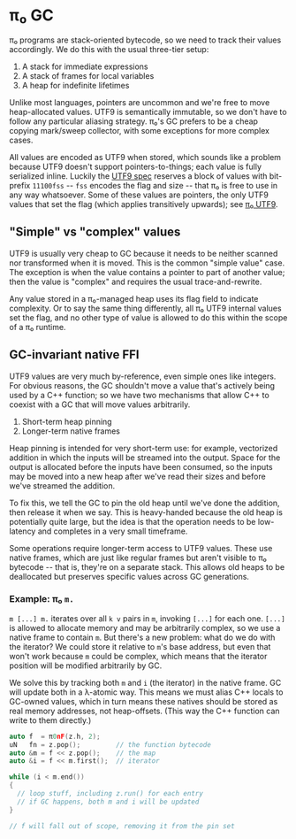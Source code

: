 # π₀ GC
π₀ programs are stack-oriented bytecode, so we need to track their values accordingly. We do this with the usual three-tier setup:

1. A stack for immediate expressions
2. A stack of frames for local variables
3. A heap for indefinite lifetimes

Unlike most languages, pointers are uncommon and we're free to move heap-allocated values. UTF9 is semantically immutable, so we don't have to follow any particular aliasing strategy. π₀'s GC prefers to be a cheap copying mark/sweep collector, with some exceptions for more complex cases.

All values are encoded as UTF9 when stored, which sounds like a problem because UTF9 doesn't support pointers-to-things; each value is fully serialized inline. Luckily the [UTF9 spec](utf9.md) reserves a block of values with bit-prefix `11100fss` -- `fss` encodes the flag and size -- that π₀ is free to use in any way whatsoever. Some of these values are pointers, the only UTF9 values that set the flag (which applies transitively upwards); see [π₀ UTF9](pi0-utf9.md).


## "Simple" vs "complex" values
UTF9 is usually very cheap to GC because it needs to be neither scanned nor transformed when it is moved. This is the common "simple value" case. The exception is when the value contains a pointer to part of another value; then the value is "complex" and requires the usual trace-and-rewrite.

Any value stored in a π₀-managed heap uses its flag field to indicate complexity. Or to say the same thing differently, all π₀ UTF9 internal values set the flag, and no other type of value is allowed to do this within the scope of a π₀ runtime.


## GC-invariant native FFI
UTF9 values are very much by-reference, even simple ones like integers. For obvious reasons, the GC shouldn't move a value that's actively being used by a C++ function; so we have two mechanisms that allow C++ to coexist with a GC that will move values arbitrarily.

1. Short-term heap pinning
2. Longer-term native frames

Heap pinning is intended for very short-term use: for example, vectorized addition in which the inputs will be streamed into the output. Space for the output is allocated before the inputs have been consumed, so the inputs may be moved into a new heap after we've read their sizes and before we've streamed the addition.

To fix this, we tell the GC to pin the old heap until we've done the addition, then release it when we say. This is heavy-handed because the old heap is potentially quite large, but the idea is that the operation needs to be low-latency and completes in a very small timeframe.

Some operations require longer-term access to UTF9 values. These use native frames, which are just like regular frames but aren't visible to π₀ bytecode -- that is, they're on a separate stack. This allows old heaps to be deallocated but preserves specific values across GC generations.


### Example: π₀ `m.`
`m [...] m.` iterates over all `k v` pairs in `m`, invoking `[...]` for each one. `[...]` is allowed to allocate memory and may be arbitrarily complex, so we use a native frame to contain `m`. But there's a new problem: what do we do with the iterator? We could store it relative to `m`'s base address, but even that won't work because `m` could be complex, which means that the iterator position will be modified arbitrarily by GC.

We solve this by tracking both `m` and `i` (the iterator) in the native frame. GC will update both in a λ-atomic way. This means we must alias C++ locals to GC-owned values, which in turn means these natives should be stored as real memory addresses, not heap-offsets. (This way the C++ function can write to them directly.)

```cpp
auto f  = π0nF(z.h, 2);
uN   fn = z.pop();         // the function bytecode
auto &m = f << z.pop();    // the map
auto &i = f << m.first();  // iterator

while (i < m.end())
{
  // loop stuff, including z.run() for each entry
  // if GC happens, both m and i will be updated
}

// f will fall out of scope, removing it from the pin set
```
